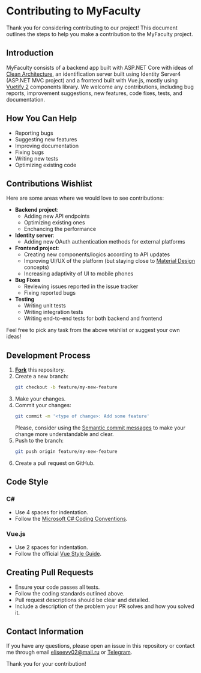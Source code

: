# Contributing to MyFaculty

Thank you for considering contributing to our project! This document outlines the steps to help you make a contribution to the MyFaculty project.

## Introduction

MyFaculty consists of a backend app built with ASP.NET Core with ideas of [Clean Architecture](https://www.ezzylearning.net/tutorial/building-asp-net-core-apps-with-clean-architecture), an identification server built using Identity Server4 (ASP.NET MVC project) and a frontend built with Vue.js, mostly using [Vuetify 2](https://v2.vuetifyjs.com/) components library. We welcome any contributions, including bug reports, improvement suggestions, new features, code fixes, tests, and documentation.

## How You Can Help

- Reporting bugs
- Suggesting new features
- Improving documentation
- Fixing bugs
- Writing new tests
- Optimizing existing code

## Contributions Wishlist

Here are some areas where we would love to see contributions:

- **Backend project**:
  - Adding new API endpoints
  - Optimizing existing ones
  - Enchancing the performance
- **Identity server**:
  - Adding new OAuth authentication methods for external platforms
- **Frontend project**:
  - Creating new components/logics according to API updates
  - Improving UI/UX of the platform (but staying close to [Material Design](https://m2.material.io) concepts)
  - Increasing adaptivity of UI to mobile phones
- **Bug Fixes**
  - Reviewing issues reported in the issue tracker
  - Fixing reported bugs
- **Testing**
  - Writing unit tests
  - Writing integration tests
  - Writing end-to-end tests for both backend and frontend

Feel free to pick any task from the above wishlist or suggest your own ideas!

## Development Process

1. [**Fork**](https://github.com/EliseevVadim/MyFaculty/fork) this repository.
2. Create a new branch:
    ```bash
    git checkout -b feature/my-new-feature
    ```
3. Make your changes.
4. Commit your changes:
    ```bash
    git commit -m '<type of change>: Add some feature'
    ```
    Please, consider using the [Semantic commit messages](https://gist.github.com/joshbuchea/6f47e86d2510bce28f8e7f42ae84c716) to make your change more understandable and clear.
5. Push to the branch:
    ```bash
    git push origin feature/my-new-feature
    ```
6. Create a pull request on GitHub.

## Code Style

### C#

- Use 4 spaces for indentation.
- Follow the [Microsoft C# Coding Conventions](https://docs.microsoft.com/en-us/dotnet/csharp/programming-guide/inside-a-program/coding-conventions).

### Vue.js

- Use 2 spaces for indentation.
- Follow the official [Vue Style Guide](https://vuejs.org/v2/style-guide/).

## Creating Pull Requests

- Ensure your code passes all tests.
- Follow the coding standards outlined above.
- Pull request descriptions should be clear and detailed.
- Include a description of the problem your PR solves and how you solved it.

## Contact Information

If you have any questions, please open an issue in this repository or contact me through email [eliseevv02@mail.ru](mailto:eliseevv02@mail.ru) or [Telegram](https://t.me/VadimEliseev02).

Thank you for your contribution!
